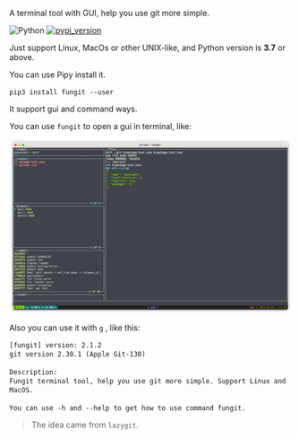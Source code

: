 A terminal tool with GUI, help you use git more simple.

![Python](https://img.shields.io/badge/Python-v3.7%5E-green?logo=python)
[![pypi_version](https://img.shields.io/pypi/v/fungit?label=pypi)](https://pypi.org/project/fungit)

Just support Linux, MacOs or other UNIX-like, and Python version is **3.7** or above.

You can use Pipy install it.

```shell
pip3 install fungit --user
```

It support gui and command ways.

You can use `fungit` to open a gui in terminal, like:

![](./screenshot-1.png)

Also you can use it with `g` , like this:

```
[fungit] version: 2.1.2
git version 2.30.1 (Apple Git-130)

Description:
Fungit terminal tool, help you use git more simple. Support Linux and MacOS.

You can use -h and --help to get how to use command fungit.
```

>The idea came from `lazygit`.
